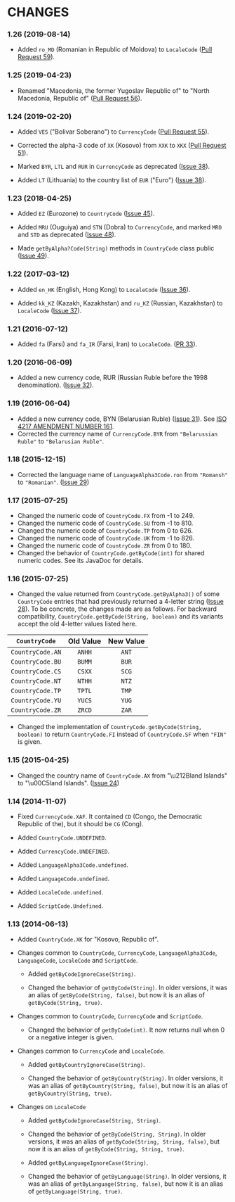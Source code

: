 CHANGES
=======

### 1.26 (2019-08-14)

* Added `ro_MD` (Romanian in Republic of Moldova) to `LocaleCode`
  ([Pull Request 59](https://github.com/TakahikoKawasaki/nv-i18n/pull/59)).


### 1.25 (2019-04-23)

* Renamed "Macedonia, the former Yugoslav Republic of" to
  "North Macedonia, Republic of"
  ([Pull Request 56](https://github.com/TakahikoKawasaki/nv-i18n/pull/56)).


### 1.24 (2019-02-20)

* Added `VES` ("Bolivar Soberano") to `CurrencyCode`
  ([Pull Request 55](https://github.com/TakahikoKawasaki/nv-i18n/pull/55)).

* Corrected the alpha-3 code of `XK` (Kosovo) from `XXK` to `XKX`
  ([Pull Request 51](https://github.com/TakahikoKawasaki/nv-i18n/pull/51)).

* Marked `BYR`, `LTL` and `RUR` in `CurrencyCode` as deprecated
  ([Issue 38](https://github.com/TakahikoKawasaki/nv-i18n/issues/38)).

* Added `LT` (Lithuania) to the country list of `EUR` ("Euro")
  ([Issue 38](https://github.com/TakahikoKawasaki/nv-i18n/issues/38)).


### 1.23 (2018-04-25)

* Added `EZ` (Eurozone) to `CountryCode`
  ([Issue 45](https://github.com/TakahikoKawasaki/nv-i18n/issues/45)).

* Added `MRU` (Ouguiya) and `STN` (Dobra) to `CurrencyCode`, and
  marked `MRO` and `STD` as deprecated
  ([Issue 48](https://github.com/TakahikoKawasaki/nv-i18n/issues/48)).

* Made `getByAlpha?Code(String)` methods in `CountryCode` class public
  ([Issue 49](https://github.com/TakahikoKawasaki/nv-i18n/issues/49)).


### 1.22 (2017-03-12)

* Added `en_HK` (English, Hong Kong) to `LocaleCode`
  ([Issue 36](https://github.com/TakahikoKawasaki/nv-i18n/issues/36)).

* Added `kk_KZ` (Kazakh, Kazakhstan) and `ru_KZ` (Russian, Kazakhstan) to `LocaleCode`
  ([Issue 37](https://github.com/TakahikoKawasaki/nv-i18n/issues/37)).


### 1.21 (2016-07-12)

* Added `fa` (Farsi) and `fa_IR` (Farsi, Iran) to `LocaleCode`.
  ([PR 33](https://github.com/TakahikoKawasaki/nv-i18n/pull/33)).


### 1.20 (2016-06-09)

* Added a new currency code, RUR (Russian Ruble before the 1998 denomination).
  ([Issue 32](https://github.com/TakahikoKawasaki/nv-i18n/issues/32)).


### 1.19 (2016-06-04)

* Added a new currency code, BYN (Belarusian Ruble)
  ([Issue 31](https://github.com/TakahikoKawasaki/nv-i18n/issues/31)).
  See [ISO 4217 AMENDMENT NUMBER 161](http://www.currency-iso.org/dam/isocy/downloads/dl_currency_iso_amendment_161.pdf).
* Corrected the currency name of `CurrencyCode.BYR` from
  `"Belarussian Ruble"` to `"Belarusian Ruble"`.


### 1.18 (2015-12-15)

* Corrected the language name of `LanguageAlpha3Code.ron` from
  `"Romansh"` to `"Romanian"`.
  ([Issue 29](https://github.com/TakahikoKawasaki/nv-i18n/issues/29))


### 1.17 (2015-07-25)

* Changed the numeric code of `CountryCode.FX` from -1 to 249.
* Changed the numeric code of `CountryCode.SU` from -1 to 810.
* Changed the numeric code of `CountryCode.TP` from  0 to 626.
* Changed the numeric code of `CountryCode.UK` from -1 to 826.
* Changed the numeric code of `CountryCode.ZR` from  0 to 180.
* Changed the behavior of `CountryCode.getByCode(int)` for shared
  numeric codes. See its JavaDoc for details.


### 1.16 (2015-07-25)

* Changed the value returned from `CountryCode.getByAlpha3()` of some
  `CountryCode` entries that had previously returned a 4-letter string
  ([Issue 28](https://github.com/TakahikoKawasaki/nv-i18n/issues/28)).
  To be concrete, the changes made are as follows. For backward
  compatibility, `CountryCode.getByCode(String, boolean)` and its
  variants accept the old 4-letter values listed here.

|  `CountryCode`   | Old Value  | New Value |
|:----------------:|:----------:|:---------:|
| `CountryCode.AN` |   `ANHH`   |   `ANT`   |
| `CountryCode.BU` |   `BUMM`   |   `BUR`   |
| `CountryCode.CS` |   `CSXX`   |   `SCG`   |
| `CountryCode.NT` |   `NTHH`   |   `NTZ`   |
| `CountryCode.TP` |   `TPTL`   |   `TMP`   |
| `CountryCode.YU` |   `YUCS`   |   `YUG`   |
| `CountryCode.ZR` |   `ZRCD`   |   `ZAR`   |

* Changed the implementation of `CountryCode.getByCode(String, boolean)`
  to return `CountryCode.FI` instead of `CountryCode.SF` when `"FIN"`
  is given.


### 1.15 (2015-04-25)

* Changed the country name of `CountryCode.AX` from "\u212Bland Islands"
  to "\u00C5land Islands".
  ([Issue 24](https://github.com/TakahikoKawasaki/nv-i18n/issues/24))


### 1.14 (2014-11-07)

* Fixed `CurrencyCode.XAF`. It contained `CD` (Congo, the Democratic
  Republic of the), but it should be `CG` (Cong).

* Added `CountryCode.UNDEFINED`.
* Added `CurrencyCode.UNDEFINED`.
* Added `LanguageAlpha3Code.undefined`.
* Added `LanguageCode.undefined`.
* Added `LocaleCode.undefined`.
* Added `ScriptCode.Undefined`.


### 1.13 (2014-06-13)

* Added `CountryCode.XK` for "Kosovo, Republic of".

* Changes common to `CountryCode`, `CurrencyCode`, `LanguageAlpha3Code`,
  `LanguageCode`, `LocaleCode` and `ScriptCode`.

  - Added `getByCodeIgnoreCase(String)`.

  - Changed the behavior of `getByCode(String)`. In older versions,
    it was an alias of `getByCode(String, false)`, but now it is
    an alias of `getByCode(String, true)`.

* Changes common to `CountryCode`, `CurrencyCode` and `ScriptCode`.

  - Changed the behavior of `getByCode(int)`. It now returns null
    when 0 or a negative integer is given.

* Changes common to `CurrencyCode` and `LocaleCode`.

  - Added `getByCountryIgnoreCase(String)`.

  - Changed the behavior of `getByCountry(String)`. In older versions,
    it was an alias of `getByCountry(String, false)`, but now it is
    an alias of `getByCountry(String, true)`.

* Changes on `LocaleCode`

  - Added `getByCodeIgnoreCase(String, String)`.

  - Changed the behavior of `getByCode(String, String)`. In older
    versions, it was an alias of `getByCode(String, String, false)`,
    but now it is an alias of `getByCode(String, String, true)`.

  - Added `getByLanguageIgnoreCase(String)`.

  - Changed the behavior of `getByLanguage(String)`. In older versions,
    it was an alias of `getByLanguage(String, false)`, but now it is
    an alias of `getByLanguage(String, true)`.
